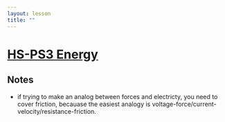 ```yaml
---
layout: lesson
title: ""
---
```

<script src="https://cdn.mathjax.org/mathjax/latest/MathJax.js?config=TeX-AMS-MML_HTMLorMML" type="text/javascript"></script>

<!--<center>
<img src="images/pt-row-col.png" alt="drawing" width="90%"/>
</center>
-->
# [HS-PS3 Energy](/edu-standards/3.0)

<!--more-->

## Notes
  * if trying to make an analog between forces and electricty, you need to cover friction, becauase the easiest analogy is voltage-force/current-velocity/resistance-friction.
